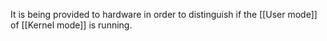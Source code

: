 It is being provided to hardware in order to distinguish if the [[User mode]] of [[Kernel mode]] is running.

